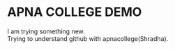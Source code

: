 # APNA COLLEGE DEMO
I am trying something new.
<br>
Trying to understand github with apnacollege(Shradha).
